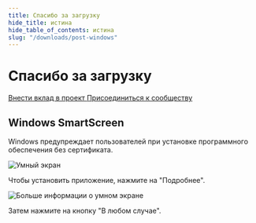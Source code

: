 ```yaml
---
title: Спасибо за загрузку
hide_title: истина
hide_table_of_contents: истина
slug: "/downloads/post-windows"
---
```


<div className="text-center margin-top--xl">

# Спасибо за загрузку

<div className="row margin-bottom--lg padding--sm flex-center">
<a className="button button--outline button--warning button--lg margin--sm" href="/contributing">
  Внести вклад в проект
</a>
<a className="button button--outline button--info button--lg margin--sm" href="https://linwood.dev/matrix">
  Присоединиться к сообществу
</a>

</div>

## Windows SmartScreen


Windows предупреждает пользователей при установке программного обеспечения без сертификата.

![Умный экран](/img/smart-screen.png)

Чтобы установить приложение, нажмите на "Подробнее".

![Больше информации о умном экране](/img/smart-screen-more-info.png)

Затем нажмите на кнопку "В любом случае".

</div>
